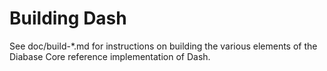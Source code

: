 Building Dash
=============

See doc/build-*.md for instructions on building the various
elements of the Diabase Core reference implementation of Dash.
